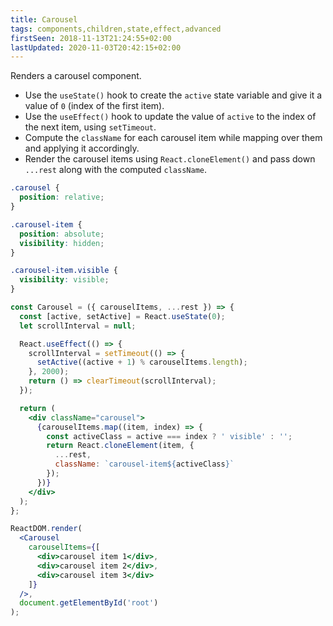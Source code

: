 ```yaml
---
title: Carousel
tags: components,children,state,effect,advanced
firstSeen: 2018-11-13T21:24:55+02:00
lastUpdated: 2020-11-03T20:42:15+02:00
---
```


Renders a carousel component.

- Use the `useState()` hook to create the `active` state variable and give it a value of `0` (index of the first item).
- Use the `useEffect()` hook to update the value of `active` to the index of the next item, using `setTimeout`.
- Compute the `className` for each carousel item while mapping over them and applying it accordingly.
- Render the carousel items using `React.cloneElement()` and pass down `...rest` along with the computed `className`.

```css
.carousel {
  position: relative;
}

.carousel-item {
  position: absolute;
  visibility: hidden;
}

.carousel-item.visible {
  visibility: visible;
}
```

```jsx
const Carousel = ({ carouselItems, ...rest }) => {
  const [active, setActive] = React.useState(0);
  let scrollInterval = null;

  React.useEffect(() => {
    scrollInterval = setTimeout(() => {
      setActive((active + 1) % carouselItems.length);
    }, 2000);
    return () => clearTimeout(scrollInterval);
  });

  return (
    <div className="carousel">
      {carouselItems.map((item, index) => {
        const activeClass = active === index ? ' visible' : '';
        return React.cloneElement(item, {
          ...rest,
          className: `carousel-item${activeClass}`
        });
      })}
    </div>
  );
};
```

```jsx
ReactDOM.render(
  <Carousel
    carouselItems={[
      <div>carousel item 1</div>,
      <div>carousel item 2</div>,
      <div>carousel item 3</div>
    ]}
  />,
  document.getElementById('root')
);
```
